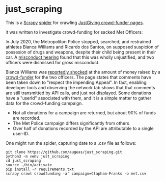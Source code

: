 
# just_scraping

This is a [Scrapy](https://scrapy.org/) [spider](https://docs.scrapy.org/en/latest/topics/spiders.html) for crawling
[JustGiving crowd-funder pages](https://www.justgiving.com/crowdfunding).

It was written to investigate crowd-funding for sacked Met Officers:

In July 2020, the Metropoliton Police stopped, searched, and restrained athletes Bianca Williams and Ricardo dos Santos, on supposed suspicion of possesion of drugs and weapons, despite their child being present in their car. A [misconduct hearing](https://www.policeconduct.gov.uk/news/statement-following-misconduct-hearing-over-stop-and-search-bianca-williams-and-ricardo-dos) found that this was wholly unjustified, and two officers were dismissed for gross misconduct.

Bianca Williams was [reportedly shocked](https://www.bbc.co.uk/news/uk-england-london-67261517) at the amount of money raised by a
[crowd-funder](https://web.archive.org/web/20231031124058/https://www.justgiving.com/crowdfunding/Clapham-Franks) for the two officers.
The page states that comments have been taken down to "respect the impending Appeal". In fact, enabling developer tools and observing the network tab shows that that comments are still transmitted by API calls, and just not displayed. Some donations have a "userId" associated with them, and it is a simple matter to gather data for the crowd-funding campaign.

* Not all donations for a campaign are returned, but about 90% of funds are recorded.
* The Met Police campaign differs significantly from others.
* Over half of donations recorded by the API are attributable to a single user-ID.

One might run the spider, capturing date to a .csv file as follows:

```
git clone https://github.com/augeas/just_scraping.git
python3 -m venv just_scraping
cd just_scraping
source ./bin/activate
pip install -r requirements.txt
scrapy crawl crowdfunding -a' campaign=Clapham-Franks -o met.csv
```
